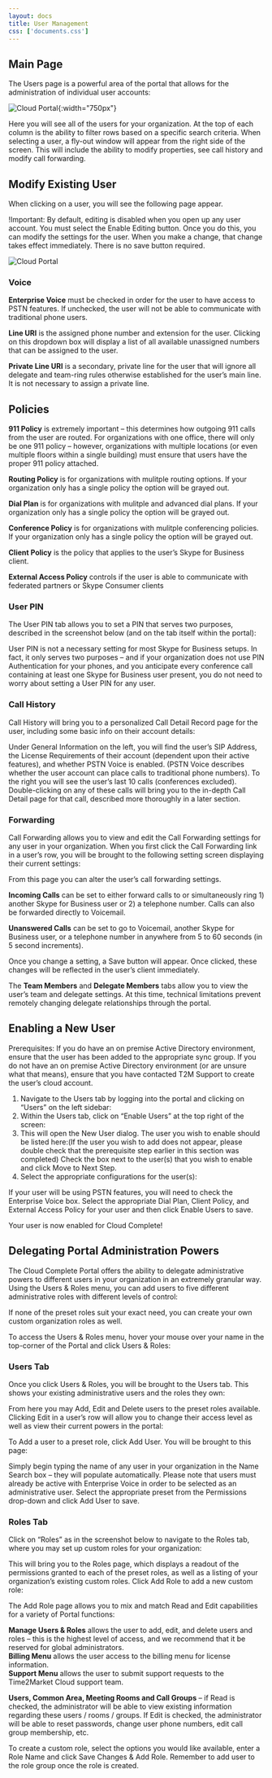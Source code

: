 ```yaml
---
layout: docs
title: User Management
css: ['documents.css']
---
```


## Main Page

The Users page is a powerful area of the portal that allows for the administration of individual user accounts: 

![Cloud Portal](/assets/images/user.1.png){:width="750px"}

Here you will see all of the users for your organization.  At the top of each column is the ability to filter rows based on a specific search criteria.  When selecting a user, a fly-out window will appear from the right side of the screen.  This will include the ability to modify properties, see call history and modify call forwarding.

## Modify Existing User

When clicking on a user, you will see the following page appear.

!Important: By default, editing is disabled when you open up any user account.  You must select the Enable Editing button.  Once you do this, you can modify the settings for the user.  When you make a change, that change takes effect immediately.  There is no save button required.

![Cloud Portal](/assets/images/user.2.png)

### Voice

**Enterprise Voice** must be checked in order for the user to have access to PSTN features. If unchecked, the user will not be able to communicate with traditional phone users. 
 
**Line URI** is the assigned phone number and extension for the user. Clicking on this dropdown box will display a list of all available unassigned numbers that can be assigned to the user.  
 
**Private Line URI** is a secondary, private line for the user that will ignore all delegate and team-ring rules otherwise established for the user’s main line. It is not necessary to assign a private line.  

## Policies

**911 Policy** is extremely important – this determines how outgoing 911 calls from the user are routed. For organizations with one office, there will only be one 911 policy – however, organizations with multiple locations (or even multiple floors within a single building) must ensure that users have the proper 911 policy attached.  

**Routing Policy** is for organizations with mulitple routing options.  If your organization only has a single policy the option will be grayed out.

**Dial Plan** is for organizations with mulitple and advanced dial plans.  If your organization only has a single policy the option will be grayed out.

**Conference Policy** is for organizations with mulitple conferencing policies.  If your organization only has a single policy the option will be grayed out.

**Client Policy** is the policy that applies to the user’s Skype for Business client.

**External Access Policy** controls if the user is able to communicate with federated partners or Skype Consumer clients 

### User PIN

The User PIN tab allows you to set a PIN that serves two purposes, described in the screenshot below (and on the tab itself within the portal): 

User PIN is not a necessary setting for most Skype for Business setups. In fact, it only serves two purposes – and if your organization does not use PIN Authentication for your phones, and you anticipate every conference call containing at least one Skype for Business user present, you do not need to worry about setting a User PIN for any user. 

### Call History

Call History will bring you to a personalized Call Detail Record page for the user, including some basic info on their account details: 

Under General Information on the left, you will find the user’s SIP Address, the License Requirements of their account (dependent upon their active features), and whether PSTN Voice is enabled. (PSTN Voice describes whether the user account can place calls to traditional phone numbers). To the right you will see the user’s last 10 calls (conferences excluded). Double-clicking on any of these calls will bring you to the in-depth Call Detail page for that call, described more thoroughly in a later section.

### Forwarding

Call Forwarding allows you to view and edit the Call Forwarding settings for any user in your organization. When you first click the Call Forwarding link in a user’s row, you will be brought to the following setting screen displaying their current settings: 

From this page you can alter the user’s call forwarding settings.

**Incoming Calls** can be set to either forward calls to or simultaneously ring 1) another Skype for Business user or 2) a telephone number. Calls can also be forwarded directly to Voicemail.  

**Unanswered Calls** can be set to go to Voicemail, another Skype for Business user, or a telephone number in anywhere from 5 to 60 seconds (in 5 second increments).  

Once you change a setting, a Save button will appear. Once clicked, these changes will be reflected in the user’s client immediately.  

The **Team Members** and **Delegate Members** tabs allow you to view the user’s team and delegate settings. At this time, technical limitations prevent remotely changing delegate relationships through the portal.  

## Enabling a New User

Prerequisites: If you do have an on premise Active Directory environment, ensure that the user has been added to the appropriate sync group. If you do not have an on premise Active Directory environment (or are unsure what that means), ensure that you have contacted T2M Support to create the user’s cloud account.

1. Navigate to the Users tab by logging into the portal and clicking on “Users” on the left sidebar: 
2. Within the Users tab, click on “Enable Users” at the top right of the screen:
3. This will open the New User dialog. The user you wish to enable should be listed here:(If the user you wish to add does not appear, please double check that the prerequisite step earlier in this section was completed) Check the box next to the user(s) that you wish to enable and click Move to Next Step.  
4. Select the appropriate configurations for the user(s): 

If your user will be using PSTN features, you will need to check the Enterprise Voice box. Select the appropriate Dial Plan, Client Policy, and External Access Policy for your user and then click Enable Users to save.  

Your user is now enabled for Cloud Complete! 

## Delegating Portal Administration Powers

The Cloud Complete Portal offers the ability to delegate administrative powers to different users in your organization in an extremely granular way. Using the Users & Roles menu, you can add users to five different administrative roles with different levels of control: 

If none of the preset roles suit your exact need, you can create your own custom organization roles as well. 
 
To access the Users & Roles menu, hover your mouse over your name in the top-corner of the Portal and click Users & Roles: 

### Users Tab

Once you click Users & Roles, you will be brought to the Users tab. This shows your existing administrative users and the roles they own:  

From here you may Add, Edit and Delete users to the preset roles available. Clicking Edit in a user’s row will allow you to change their access level as well as view their current powers in the portal: 

To Add a user to a preset role, click Add User. You will be brought to this page: 

 
Simply begin typing the name of any user in your organization in the Name Search box – they will populate automatically. Please note that users must already be active with Enterprise Voice in order to be selected as an administrative user. Select the appropriate preset from the Permissions drop-down and click Add User to save.  

### Roles Tab

Click on “Roles” as in the screenshot below to navigate to the Roles tab, where you may set up custom roles for your organization: 

This will bring you to the Roles page, which displays a readout of the permissions granted to each of the preset roles, as well as a listing of your organization’s existing custom roles. Click Add Role to add a new custom role: 

The Add Role page allows you to mix and match Read and Edit capabilities for a variety of Portal functions: 

**Manage Users & Roles** allows the user to add, edit, and delete users and roles – this is the highest level of access, and we recommend that it be reserved for global administrators.  
**Billing Menu** allows the user access to the billing menu for license information.  
**Support Menu** allows the user to submit support requests to the Time2Market Cloud support team.  
 
**Users, Common Area, Meeting Rooms and Call Groups** – if Read is checked, the administrator will be able to view existing information regarding these users / rooms / groups. If Edit is checked, the administrator will be able to reset passwords, change user phone numbers, edit call group membership, etc.  
 
To create a custom role, select the options you would like available, enter a Role Name and click Save Changes & Add Role. Remember to add user to the role group once the role is created.  
